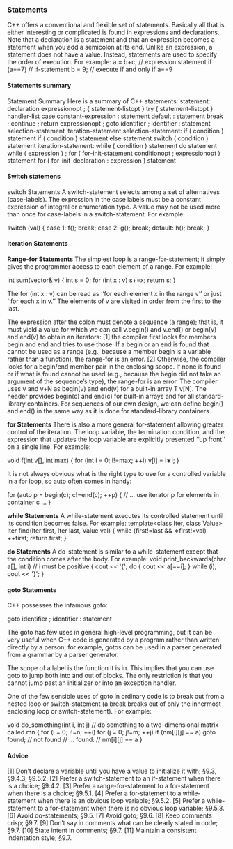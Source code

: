 ### Statements

C++ offers a conventional and flexible set of statements. Basically all that is either interesting or
complicated is found in expressions and declarations. Note that a declaration is a statement and
that an expression becomes a statement when you add a semicolon at its end.
Unlike an expression, a statement does not have a value. Instead, statements are used to specify
the order of execution. For example:
a = b+c; // expression statement
if (a==7) // if-statement
b = 9; // execute if and only if a==9

#### Statements summary

Statement Summary
Here is a summary of C++ statements:
statement:
declaration
expressionopt ;
{ statement-listopt }
try { statement-listopt } handler-list
case constant-expression : statement
default : statement
break ;
continue ;
return expressionopt ;
goto identifier ;
identifier : statement
selection-statement
iteration-statement
selection-statement:
if ( condition ) statement
if ( condition ) statement else statement
switch ( condition ) statement
iteration-statement:
while ( condition ) statement
do statement while ( expression ) ;
for ( for-init-statement conditionopt ; expressionopt ) statement
for ( for-init-declaration : expression ) statement

#### Switch statemens

switch Statements
A switch-statement selects among a set of alternatives (case-labels). The expression in the case
labels must be a constant expression of integral or enumeration type. A value may not be used
more than once for case-labels in a switch-statement. For example:

switch (val) {
case 1:
f();
break;
case 2:
g();
break;
default:
h();
break;
}

#### Iteration Statements

**Range-for Statements**
The simplest loop is a range-for-statement; it simply gives the programmer access to each element
of a range. For example:

int sum(vector<int>& v)
{
int s = 0;
for (int x : v)
s+=x;
return s;
}

The for (int x : v) can be read as ‘‘for each element x in the range v’’ or just ‘‘for each x in v.’’ The
elements of v are visited in order from the first to the last.

The expression after the colon must denote a sequence (a range); that is, it must yield a value
for which we can call v.begin() and v.end() or begin(v) and end(v) to obtain an iterators:
[1] the compiler first looks for members begin and end and tries to use those. If a begin or an
end is found that cannot be used as a range (e.g., because a member begin is a variable
rather than a function), the range-for is an error.
[2] Otherwise, the compiler looks for a begin/end member pair in the enclosing scope. If
none is found or if what is found cannot be used (e.g., because the begin did not take an
argument of the sequence’s type), the range-for is an error.
The compiler uses v and v+N as begin(v) and end(v) for a built-in array T v[N]. The <iterator> header
provides begin(c) and end(c) for built-in arrays and for all standard-library containers. For
sequences of our own design, we can define begin() and end() in the same way as it is done for standard-library containers.

**for Statements**
There is also a more general for-statement allowing greater control of the iteration. The loop variable, the termination condition, and the expression that updates the loop variable are explicitly presented ‘‘up front’’ on a single line. For example:

void f(int v[], int max)
{
for (int i = 0; i!=max; ++i)
v[i] = i∗i;
}

It is not always obvious what is the right type to use for a controlled variable in a for loop, so
auto often comes in handy:

for (auto p = begin(c); c!=end(c); ++p) {
// ... use iterator p for elements in container c ...
}

**while Statements**
A while-statement executes its controlled statement until its condition becomes false. For example:
template<class Iter, class Value>
Iter find(Iter first, Iter last, Value val)
{
while (first!=last && ∗first!=val)
++first;
return first;
}

**do Statements**
A do-statement is similar to a while-statement except that the condition comes after the body. For
example:
void print_backwards(char a[], int i) // i must be positive
{
cout << '{';
do {
cout << a[−−i];
} while (i);
cout << '}';
}

#### goto Statements
C++ possesses the infamous goto:

goto identifier ;
identifier : statement

The goto has few uses in general high-level programming, but it can be very useful when C++ code
is generated by a program rather than written directly by a person; for example, gotos can be used
in a parser generated from a grammar by a parser generator.

The scope of a label is the function it is in. This implies that you can use goto to jump
both into and out of blocks. The only restriction is that you cannot jump past an initializer or into
an exception handler.

One of the few sensible uses of goto in ordinary code is to break out from a nested loop or
switch-statement (a break breaks out of only the innermost enclosing loop or switch-statement). For
example:

void do_something(int i, int j)
// do something to a two-dimensional matrix called mn
{
for (i = 0; i!=n; ++i)
for (j = 0; j!=m; ++j)
if (nm[i][j] == a)
goto found;
// not found
// ...
found:
// nm[i][j] == a
}

#### Advice
[1] Don’t declare a variable until you have a value to initialize it with; §9.3, §9.4.3, §9.5.2.
[2] Prefer a switch-statement to an if-statement when there is a choice; §9.4.2.
[3] Prefer a range-for-statement to a for-statement when there is a choice; §9.5.1.
[4] Prefer a for-statement to a while-statement when there is an obvious loop variable; §9.5.2.
[5] Prefer a while-statement to a for-statement when there is no obvious loop variable; §9.5.3.
[6] Avoid do-statements; §9.5.
[7] Avoid goto; §9.6.
[8] Keep comments crisp; §9.7.
[9] Don’t say in comments what can be clearly stated in code; §9.7.
[10] State intent in comments; §9.7.
[11] Maintain a consistent indentation style; §9.7.